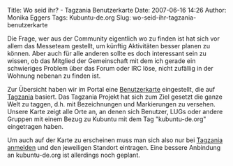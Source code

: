 Title: Wo seid ihr? - Tagzania Benutzerkarte
Date: 2007-06-16 14:26
Author: Monika Eggers
Tags: Kubuntu-de.org
Slug: wo-seid-ihr-tagzania-benutzerkarte

Die Frage, wer aus der Community eigentlich wo zu finden ist hat sich
vor allem das Messeteam gestellt, um künftig Aktivitäten besser planen
zu können. Aber auch für alle anderen sollte es doch interessant sein zu
wissen, ob das Mitglied der Gemeinschaft mit dem ich gerade ein
schwieriges Problem über das Forum oder IRC löse, nicht zufällig in der
Wohnung nebenan zu finden ist.


Zur Übersicht haben wir im Portal eine
[Benutzerkarte](http://www.kubuntu-de.org/kubuntu-de-org-tagged "http://czessi.kubuntu-de.org/drupal5/kubuntu-de-org-tagged") eingestellt, die auf
[Tagzania](http://www.tagzania.com/ "http://www.tagzania.com") basiert. Das Tagzania Projekt hat sich zum Ziel gesetzt die ganze
Welt zu taggen, d.h. mit Bezeichnungen und Markierungen zu versehen.
Unsere Karte zeigt alle Orte an, an denen sich Benutzer, LUGs oder
andere Gruppen mit einem Bezug zu Kubuntu mit dem Tag "kubuntu-de.org"
eingetragen haben.


Um auch auf der Karte zu erscheinen muss man sich also nur bei [Tagzania
anmelden](http://www.tagzania.com/register "http://www.tagzania.com/register") und den jeweiligen Standort eintragen. Eine bessere Anbindung an
kubuntu-de.org ist allerdings noch geplant.


<!--break--><!--break-->
